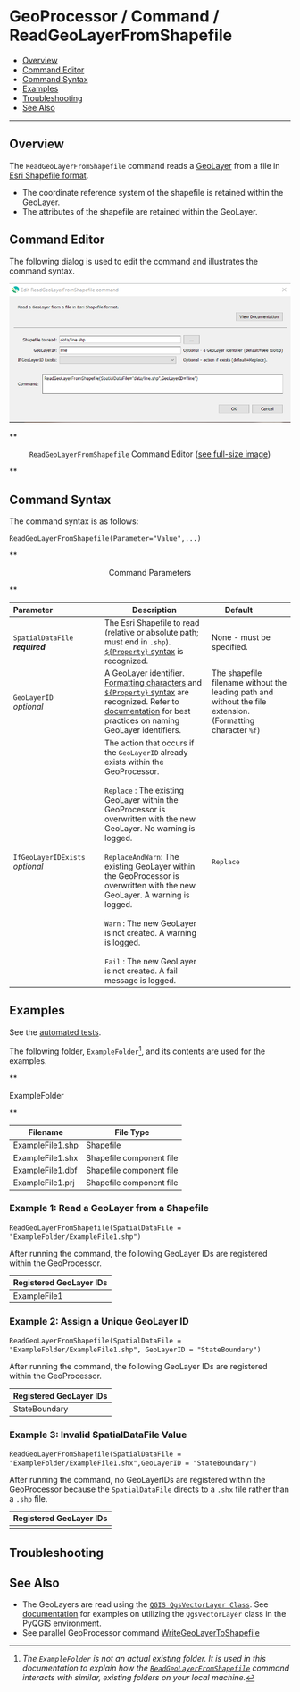 # GeoProcessor / Command / ReadGeoLayerFromShapefile #

* [Overview](#overview)
* [Command Editor](#command-editor)
* [Command Syntax](#command-syntax)
* [Examples](#examples)
* [Troubleshooting](#troubleshooting)
* [See Also](#see-also)

-------------------------

## Overview ##

The `ReadGeoLayerFromShapefile` command reads a [GeoLayer](../../introduction/introduction.md#geolayer) from a file in [Esri Shapefile format](../../spatial-data-format-ref/EsriShapefile/EsriShapefile.md). 

* The coordinate reference system of the shapefile is retained within the GeoLayer.
* The attributes of the shapefile are retained within the GeoLayer.

## Command Editor ##

The following dialog is used to edit the command and illustrates the command syntax.

![ReadGeoLayerFromShapefile](ReadGeoLayerFromShapefile.png)

**<p style="text-align: center;">
`ReadGeoLayerFromShapefile` Command Editor (<a href="../ReadGeoLayerFromShapefile.png">see full-size image</a>)
</p>**

## Command Syntax ##

The command syntax is as follows:

```text
ReadGeoLayerFromShapefile(Parameter="Value",...)
```
**<p style="text-align: center;">
Command Parameters
</p>**

|**Parameter**&nbsp;&nbsp;&nbsp;&nbsp;&nbsp;&nbsp;&nbsp;&nbsp;&nbsp;&nbsp;&nbsp;&nbsp;&nbsp;&nbsp;&nbsp;&nbsp;&nbsp;&nbsp;&nbsp;&nbsp;&nbsp; | **Description** | **Default**&nbsp;&nbsp;&nbsp;&nbsp;&nbsp;&nbsp;&nbsp;&nbsp;&nbsp;&nbsp; |
| --------------|-----------------|----------------- |
| `SpatialDataFile` <br>  **_required_**| The Esri Shapefile to read (relative or absolute path; must end in `.shp`). [`${Property}` syntax](../../introduction/introduction.md#geoprocessor-properties-property) is recognized.| None - must be specified. |
| `GeoLayerID` <br> *optional*| A GeoLayer identifier. [Formatting characters](../../introduction/introduction.md#geolayer-property-format-specifiers) and [`${Property}` syntax](../../introduction/introduction.md#geoprocessor-properties-property) are recognized. Refer to [documentation](../../best-practices/geolayer-identifiers.md) for best practices on naming GeoLayer identifiers.| The shapefile filename without the leading path and without the file extension. (Formatting character `%f`)|
|`IfGeoLayerIDExists`<br> *optional*|The action that occurs if the `GeoLayerID` already exists within the GeoProcessor. <br><br> `Replace` : The existing GeoLayer within the GeoProcessor is overwritten with the new GeoLayer. No warning is logged.<br><br> `ReplaceAndWarn`: The existing GeoLayer within the GeoProcessor is overwritten with the new GeoLayer. A warning is logged. <br><br> `Warn` : The new GeoLayer is not created. A warning is logged. <br><br> `Fail` : The new GeoLayer is not created. A fail message is logged.| `Replace` | 



## Examples ##

See the [automated tests](https://github.com/OpenWaterFoundation/owf-app-geoprocessor-python-test/tree/master/test/commands/ReadGeoLayerFromShapefile).

The following folder, `ExampleFolder`[^1], and its contents are used for the examples. 

[^1]: *The `ExampleFolder` is not an actual existing folder. It is used in this documentation to explain how the [`ReadGeoLayerFromShapefile`](../ReadGeoLayerFromShapefile/ReadGeoLayerFromShapefile.md) command interacts with similar, existing folders on your local machine.*

**<p style="text-align: left;">
ExampleFolder
</p>**

|Filename|File Type|
| ---- | ----|
| ExampleFile1.shp     | Shapefile	|
| ExampleFile1.shx		| Shapefile component file|
| ExampleFile1.dbf		| Shapefile component file |
| ExampleFile1.prj 		| Shapefile component file |

### Example 1: Read a GeoLayer from a Shapefile ###

```
ReadGeoLayerFromShapefile(SpatialDataFile = "ExampleFolder/ExampleFile1.shp")
```

After running the command, the following GeoLayer IDs are registered within the GeoProcessor. 

|Registered GeoLayer IDs|
|------|
|ExampleFile1|

### Example 2: Assign a Unique GeoLayer ID  ###

```
ReadGeoLayerFromShapefile(SpatialDataFile = "ExampleFolder/ExampleFile1.shp", GeoLayerID = "StateBoundary")
```

After running the command, the following GeoLayer IDs are registered within the GeoProcessor. 

|Registered GeoLayer IDs|
|------|
|StateBoundary|

### Example 3: Invalid SpatialDataFile Value ###

```
ReadGeoLayerFromShapefile(SpatialDataFile = "ExampleFolder/ExampleFile1.shx",GeoLayerID = "StateBoundary")
```

After running the command, no GeoLayerIDs are registered within the GeoProcessor because the `SpatialDataFile` directs to a `.shx` file rather than a `.shp` file. 

|Registered GeoLayer IDs|
|------|
||

## Troubleshooting ##

## See Also ##

- The GeoLayers are read using the [`QGIS QgsVectorLayer Class`](https://qgis.org/api/classQgsVectorLayer.html). See [documentation](https://docs.qgis.org/2.14/en/docs/pyqgis_developer_cookbook/loadlayer.html#vector-layers) for examples on utilizing the `QgsVectorLayer` class in the PyQGIS environment.
- See parallel GeoProcessor command [WriteGeoLayerToShapefile](../WriteGeoLayerToShapefile/WriteGeoLayerToShapefile.md)
